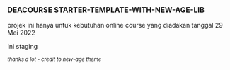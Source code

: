 ### DEACOURSE STARTER-TEMPLATE-WITH-NEW-AGE-LIB

<p>projek ini hanya untuk kebutuhan online course yang diadakan tanggal 29 Mei 2022</p>
<p>Ini staging</p>
<small><i>thanks a lot - credit to new-age theme</i></small>
